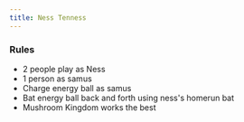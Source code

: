 ```yaml
---
title: Ness Tenness
---
```


### Rules
- 2 people play as Ness
- 1 person as samus
- Charge energy ball as samus
- Bat energy ball back and forth using ness's homerun bat
- Mushroom Kingdom works the best